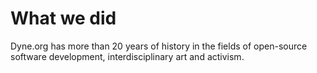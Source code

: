 # What we did

Dyne.org has more than 20 years of history in the fields of open-source software development, interdisciplinary art and activism.